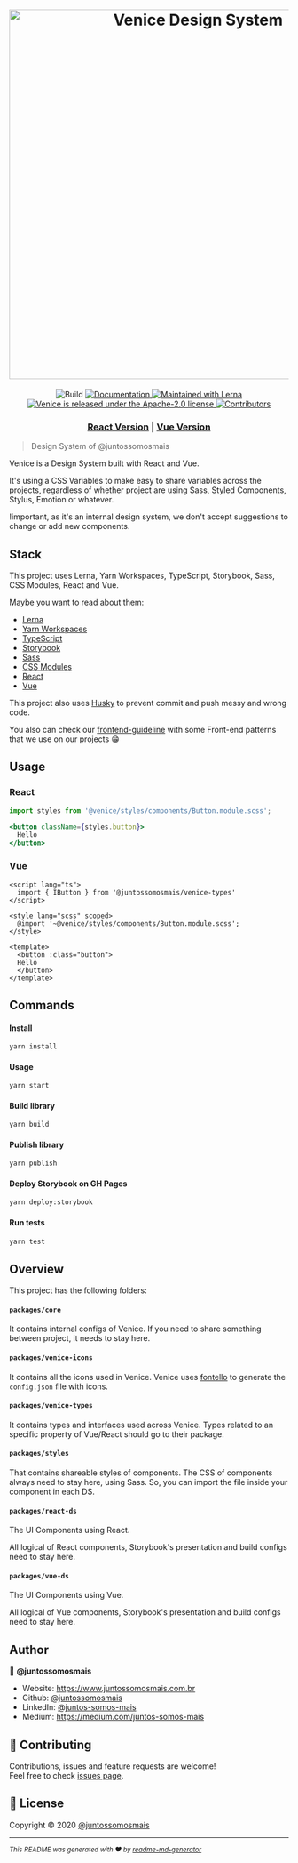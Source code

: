 <h1 align="center"><img src="https://user-images.githubusercontent.com/3603793/82264068-9bd80580-993a-11ea-9715-41de3c11a8e8.png" alt="Venice Design System" width="665" /></h1>
<p align="center">
  <img
    alt="Build"
    src="https://img.shields.io/github/workflow/status/juntossomosmais/venice/ghpages"
  />
  <a
    href="https://juntossomosmais.github.io/venice"
    target="_blank"
  >
    <img
      alt="Documentation"
      src="https://img.shields.io/badge/documentation-yes-brightgreen.svg"
    />
  </a>
  <a
    href="https://lerna.js.org/"
    target="_blank"
  >
    <img
      src="https://img.shields.io/badge/maintained%20with-lerna-cc00ff.svg"
      alt="Maintained with Lerna"
    />
  </a>
  <a
    href="https://github.com/juntossomosmais/venice/blob/master/LICENSE"
    target="_blank"
  >
    <img
      src="https://img.shields.io/badge/license-Apache--2.0-blue.svg"
      alt="Venice is released under the Apache-2.0 license"
    />
  </a>
  <a
    href="https://github.com/juntossomosmais/venice/graphs/contributors"
    target="_blank"
  >
    <img
      alt="Contributors"
      src="https://img.shields.io/github/contributors/juntossomosmais/venice.svg"
    />
  </a>
</p>

<h3 align="center">
  <a href="https://juntossomosmais.github.io/venice/react/">React Version</a> | <a href="https://juntossomosmais.github.io/venice/vue/" target="_blank">Vue Version</a>
</h3>

> Design System of @juntossomosmais

Venice is a Design System built with React and Vue.

It's using a CSS Variables to make easy to share variables across the projects, regardless of whether project are using Sass, Styled Components, Stylus, Emotion or whatever.

!important, as it's an internal design system, we don't accept suggestions to change or add new components.

## Stack

This project uses Lerna, Yarn Workspaces, TypeScript, Storybook, Sass, CSS Modules, React and Vue.

Maybe you want to read about them:

- [Lerna](https://lerna.js.org/)
- [Yarn Workspaces](https://classic.yarnpkg.com/en/docs/workspaces/)
- [TypeScript](https://www.typescriptlang.org/)
- [Storybook](https://storybook.js.org/)
- [Sass](https://sass-lang.com/)
- [CSS Modules](https://github.com/css-modules/css-modules)
- [React](https://reactjs.org/)
- [Vue](https://vuejs.org/)

This project also uses [Husky](https://github.com/typicode/husky) to prevent commit and push messy and wrong code.

You also can check our [frontend-guideline](https://github.com/juntossomosmais/frontend-guideline) with some Front-end patterns that we use on our projects 😁

## Usage

### React

```jsx
import styles from '@venice/styles/components/Button.module.scss';

<button className={styles.button}>
  Hello
</button>
```

### Vue

```vue
<script lang="ts">
  import { IButton } from '@juntossomosmais/venice-types'
</script>

<style lang="scss" scoped>
  @import '~@venice/styles/components/Button.module.scss';
</style>

<template>
  <button :class="button">
  Hello
  </button>
</template>
```

## Commands

#### Install

```sh
yarn install
```

#### Usage

```sh
yarn start
```

#### Build library

```sh
yarn build
```

#### Publish library

```sh
yarn publish
```

#### Deploy Storybook on GH Pages

```sh
yarn deploy:storybook
```

#### Run tests

```sh
yarn test
```

## Overview

This project has the following folders:

#### `packages/core`

It contains internal configs of Venice. If you need to share something between project, it needs to stay here.

#### `packages/venice-icons`

It contains all the icons used in Venice. Venice uses [fontello](http://fontello.com/) to generate the `config.json` file with icons.

#### `packages/venice-types`

It contains types and interfaces used across Venice. Types related to an specific property of Vue/React should go to their package.

#### `packages/styles`

That contains shareable styles of components. The CSS of components always need to stay here, using Sass. So, you can import the file inside your component in each DS.

#### `packages/react-ds`

The UI Components using React.

All logical of React components, Storybook's presentation and build configs need to stay here.

#### `packages/vue-ds`

The UI Components using Vue.

All logical of Vue components, Storybook's presentation and build configs need to stay here.

## Author

👤 **@juntossomosmais**

- Website: https://www.juntossomosmais.com.br
- Github: [@juntossomosmais](https://github.com/juntossomosmais)
- LinkedIn: [@juntos-somos-mais](https://linkedin.com/company/juntos-somos-mais/)
- Medium: https://medium.com/juntos-somos-mais

## 🤝 Contributing

Contributions, issues and feature requests are welcome!<br />Feel free to check [issues page](https://github.com/juntossomosmais/venice/issues).

## 📝 License

Copyright © 2020 [@juntossomosmais](https://github.com/juntossomosmais)

---

<small>_This README was generated with ❤️ by [readme-md-generator](https://github.com/kefranabg/readme-md-generator)_</small>
